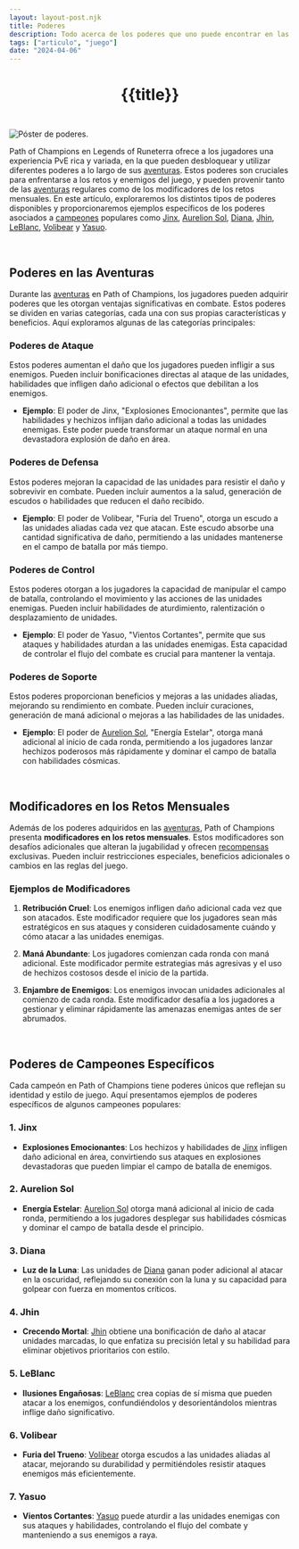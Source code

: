 ```yaml
---
layout: layout-post.njk
title: Poderes
description: Todo acerca de los poderes que uno puede encontrar en las aventuras, su clasificación, y las estrategias al rededor de éstos.
tags: ["articulo", "juego"]
date: "2024-04-06"
---
```

# <p style="text-align: center;">**{{title}}**</p>

</br>
<div class="clearfix">
  <img src="/img/poderes-1.jpg" class="col-md-6 float-md-end mb-3 ms-md-3" alt="Póster de poderes.">

Path of Champions en Legends of Runeterra ofrece a los jugadores una experiencia PvE rica y variada, en la que pueden desbloquear y utilizar diferentes poderes a lo largo de sus <a href="/articulo-aventuras">aventuras</a>. Estos poderes son cruciales para enfrentarse a los retos y enemigos del juego, y pueden provenir tanto de las <a href="/articulo-aventuras">aventuras</a> regulares como de los modificadores de los retos mensuales. En este artículo, exploraremos los distintos tipos de poderes disponibles y proporcionaremos ejemplos específicos de los poderes asociados a <a href="/articulo-constelaciones-campeones">campeones</a> populares como <a href="/articulo-z-jinx">Jinx</a>, <a href="/articulo-z-aurelion-sol">Aurelion Sol</a>, <a href="/articulo-z-diana">Diana</a>, <a href="/articulo-z-jhin">Jhin</a>, <a href="/articulo-z-leblanc">LeBlanc</a>, <a href="/articulo-z-volibear">Volibear</a> y <a href="/articulo-z-yasuo">Yasuo</a>.

<br>

## Poderes en las Aventuras

Durante las <a href="/articulo-aventuras">aventuras</a> en Path of Champions, los jugadores pueden adquirir poderes que les otorgan ventajas significativas en combate. Estos poderes se dividen en varias categorías, cada una con sus propias características y beneficios. Aquí exploramos algunas de las categorías principales:

###  Poderes de Ataque

Estos poderes aumentan el daño que los jugadores pueden infligir a sus enemigos. Pueden incluir bonificaciones directas al ataque de las unidades, habilidades que infligen daño adicional o efectos que debilitan a los enemigos.

- **Ejemplo**: El poder de Jinx, "Explosiones Emocionantes", permite que las habilidades y hechizos inflijan daño adicional a todas las unidades enemigas. Este poder puede transformar un ataque normal en una devastadora explosión de daño en área.

### Poderes de Defensa

Estos poderes mejoran la capacidad de las unidades para resistir el daño y sobrevivir en combate. Pueden incluir aumentos a la salud, generación de escudos o habilidades que reducen el daño recibido.

- **Ejemplo**: El poder de Volibear, "Furia del Trueno", otorga un escudo a las unidades aliadas cada vez que atacan. Este escudo absorbe una cantidad significativa de daño, permitiendo a las unidades mantenerse en el campo de batalla por más tiempo.

### Poderes de Control

Estos poderes otorgan a los jugadores la capacidad de manipular el campo de batalla, controlando el movimiento y las acciones de las unidades enemigas. Pueden incluir habilidades de aturdimiento, ralentización o desplazamiento de unidades.

- **Ejemplo**: El poder de Yasuo, "Vientos Cortantes", permite que sus ataques y habilidades aturdan a las unidades enemigas. Esta capacidad de controlar el flujo del combate es crucial para mantener la ventaja.

### Poderes de Soporte

Estos poderes proporcionan beneficios y mejoras a las unidades aliadas, mejorando su rendimiento en combate. Pueden incluir curaciones, generación de maná adicional o mejoras a las habilidades de las unidades.

- **Ejemplo**: El poder de <a href="/articulo-z-aurelion-sol">Aurelion Sol</a>, "Energía Estelar", otorga maná adicional al inicio de cada ronda, permitiendo a los jugadores lanzar hechizos poderosos más rápidamente y dominar el campo de batalla con habilidades cósmicas.

<br>

## Modificadores en los Retos Mensuales

Además de los poderes adquiridos en las <a href="/articulo-aventuras">aventuras</a>, Path of Champions presenta **modificadores en los retos mensuales**. Estos modificadores son desafíos adicionales que alteran la jugabilidad y ofrecen <a href="/articulo-recompensas">recompensas</a> exclusivas. Pueden incluir restricciones especiales, beneficios adicionales o cambios en las reglas del juego.

### Ejemplos de Modificadores

1. **Retribución Cruel**: Los enemigos infligen daño adicional cada vez que son atacados. Este modificador requiere que los jugadores sean más estratégicos en sus ataques y consideren cuidadosamente cuándo y cómo atacar a las unidades enemigas.

2. **Maná Abundante**: Los jugadores comienzan cada ronda con maná adicional. Este modificador permite estrategias más agresivas y el uso de hechizos costosos desde el inicio de la partida.

3. **Enjambre de Enemigos**: Los enemigos invocan unidades adicionales al comienzo de cada ronda. Este modificador desafía a los jugadores a gestionar y eliminar rápidamente las amenazas enemigas antes de ser abrumados.

<br>

## Poderes de Campeones Específicos

Cada campeón en Path of Champions tiene poderes únicos que reflejan su identidad y estilo de juego. Aquí presentamos ejemplos de poderes específicos de algunos campeones populares:

### 1. Jinx

- **Explosiones Emocionantes**: Los hechizos y habilidades de <a href="/articulo-z-jinx">Jinx</a> infligen daño adicional en área, convirtiendo sus ataques en explosiones devastadoras que pueden limpiar el campo de batalla de enemigos.

### 2. Aurelion Sol

- **Energía Estelar**: <a href="/articulo-z-aurelion-sol">Aurelion Sol</a> otorga maná adicional al inicio de cada ronda, permitiendo a los jugadores desplegar sus habilidades cósmicas y dominar el campo de batalla desde el principio.

### 3. Diana

- **Luz de la Luna**: Las unidades de <a href="/articulo-z-diana">Diana</a> ganan poder adicional al atacar en la oscuridad, reflejando su conexión con la luna y su capacidad para golpear con fuerza en momentos críticos.

### 4. Jhin

- **Crecendo Mortal**: <a href="/articulo-z-jhin">Jhin</a> obtiene una bonificación de daño al atacar unidades marcadas, lo que enfatiza su precisión letal y su habilidad para eliminar objetivos prioritarios con estilo.

### 5. LeBlanc

- **Ilusiones Engañosas**: <a href="/articulo-z-leblanc">LeBlanc</a> crea copias de sí misma que pueden atacar a los enemigos, confundiéndolos y desorientándolos mientras inflige daño significativo.

### 6. Volibear

- **Furia del Trueno**: <a href="/articulo-z-volibear">Volibear</a> otorga escudos a las unidades aliadas al atacar, mejorando su durabilidad y permitiéndoles resistir ataques enemigos más eficientemente.

### 7. Yasuo

- **Vientos Cortantes**: <a href="/articulo-z-yasuo">Yasuo</a> puede aturdir a las unidades enemigas con sus ataques y habilidades, controlando el flujo del combate y manteniendo a sus enemigos a raya.

</div>